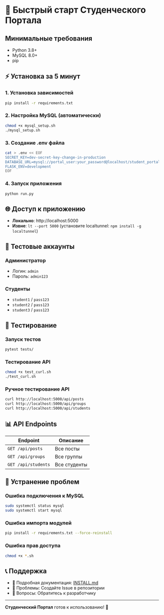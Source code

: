 # 🚀 Быстрый старт Студенческого Портала

## Минимальные требования
- Python 3.8+
- MySQL 8.0+
- pip

## ⚡ Установка за 5 минут

### 1. Установка зависимостей
```bash
pip install -r requirements.txt
```

### 2. Настройка MySQL (автоматически)
```bash
chmod +x mysql_setup.sh
./mysql_setup.sh
```

### 3. Создание .env файла
```bash
cat > .env << EOF
SECRET_KEY=dev-secret-key-change-in-production
DATABASE_URL=mysql://portal_user:your_password@localhost/student_portal
FLASK_ENV=development
EOF
```

### 4. Запуск приложения
```bash
python run.py
```

## 🌐 Доступ к приложению

- **Локально**: http://localhost:5000
- **Извне**: `lt --port 5000` (установите localtunnel: `npm install -g localtunnel`)

## 👥 Тестовые аккаунты

### Администратор
- Логин: `admin`
- Пароль: `admin123`

### Студенты
- `student1` / `pass123`
- `student2` / `pass123`
- `student3` / `pass123`

## 🧪 Тестирование

### Запуск тестов
```bash
pytest tests/
```

### Тестирование API
```bash
chmod +x test_curl.sh
./test_curl.sh
```

### Ручное тестирование API
```bash
curl http://localhost:5000/api/posts
curl http://localhost:5000/api/groups
curl http://localhost:5000/api/students
```

## 📊 API Endpoints

| Endpoint | Описание |
|----------|----------|
| `GET /api/posts` | Все посты |
| `GET /api/groups` | Все группы |
| `GET /api/students` | Все студенты |

## 🔧 Устранение проблем

### Ошибка подключения к MySQL
```bash
sudo systemctl status mysql
sudo systemctl start mysql
```

### Ошибка импорта модулей
```bash
pip install -r requirements.txt --force-reinstall
```

### Ошибка прав доступа
```bash
chmod +x *.sh
```

## 📞 Поддержка

- 📖 Подробная документация: [INSTALL.md](INSTALL.md)
- 🐛 Проблемы: Создайте Issue в репозитории
- 💬 Вопросы: Обратитесь к разработчику

---

**Студенческий Портал** готов к использованию! 🎉 
